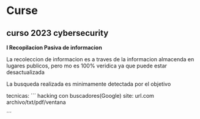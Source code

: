 # Curse
## curso 2023 cybersecurity

 **I Recopilacion Pasiva de informacion**
 
La recoleccion de informacion es a traves de la informacion almacenda en lugares publicos, pero mo es 100% veridica ya que puede estar desactualizada

La busqueda realizada es minimamente detectada por el objetivo

tecnicas:
´´´
hacking con buscadores(Google)
    site: url.com archivo/txt/pdf/ventana

´´´